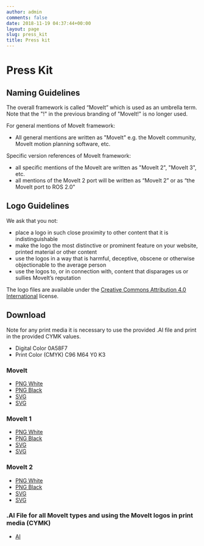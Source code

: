 ```yaml
---
author: admin
comments: false
date: 2018-11-19 04:37:44+00:00
layout: page
slug: press_kit
title: Press kit
---
```

# Press Kit

## Naming Guidelines

The overall framework is called “MoveIt” which is used as an umbrella term. Note that the "!" in the previous branding of "MoveIt!" is no longer used.

For general mentions of MoveIt framework:

- All general mentions are written as "MoveIt" e.g. the MoveIt community, MoveIt motion planning software, etc.

Specific version references of MoveIt framework:

- all specific mentions of the MoveIt are written as "MoveIt 2", "MoveIt 3", etc.
- all mentions of the MoveIt 2 port will be written as “MoveIt 2” or as “the MoveIt port to ROS 2.0"

## Logo Guidelines

We ask that you not:

- place a logo in such close proximity to other content that it is indistinguishable
- make the logo the most distinctive or prominent feature on your website, printed material or other content
- use the logos in a way that is harmful, deceptive, obscene or otherwise objectionable to the average person
- use the logos to, or in connection with, content that disparages us or sullies MoveIt’s reputation

The logo files are available under the [Creative Commons Attribution 4.0 International](https://creativecommons.org/licenses/by/4.0/) license.

## Download

Note for any print media it is necessary to use the provided .AI file and print in the provided CYMK values.

- Digital Color 0A58F7
- Print Color (CMYK) C96 M64 Y0 K3

### MoveIt

- [PNG White](/assets/logo/moveit_logo-white.png)
- [PNG Black](/assets/logo/moveit_logo-black.png)
- [SVG](/assets/logo/moveit_logo-white.svg)
- [SVG](/assets/logo/moveit_logo-black.svg)

### MoveIt 1

- [PNG White](/assets/logo/moveit1/moveit_logo-white.png)
- [PNG Black](/assets/logo/moveit1/moveit_logo-black.png)
- [SVG](/assets/logo/moveit1/moveit_logo-white.svg)
- [SVG](/assets/logo/moveit1/moveit_logo-black.svg)

### MoveIt 2

- [PNG White](/assets/logo/moveit2/moveit_logo-white.png)
- [PNG Black](/assets/logo/moveit2/moveit_logo-black.png)
- [SVG](/assets/logo/moveit2/moveit_logo-white.svg)
- [SVG](/assets/logo/moveit2/moveit_logo-black.svg)

### .AI File for all MoveIt types and using the MoveIt logos in print media (CYMK)

- [AI](/assets/logo/logo-moveit.ai)
